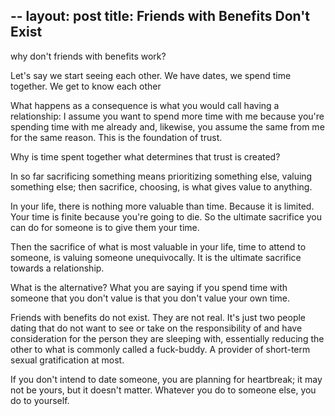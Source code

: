 --
layout: post
title: Friends with Benefits Don't Exist
--


why don't friends with benefits work?

Let's say we start seeing each other. We have dates, we spend time together. We get to know each other
<!--# by being vulnerable with each other because we share intimacy.
# Which needs not necessarily be only in the form of sex.-->

What happens as a consequence is what you would call having a relationship: I assume you want to spend more time with me because you're spending time with me already and, likewise, you assume the same from me for the same reason. This is the foundation of trust.

Why is time spent together what determines that trust is created?

In so far sacrificing something means prioritizing something else, valuing something else; then sacrifice, choosing, is what gives value to anything.

In your life, there is nothing more valuable than time. Because it is limited. Your time is finite because you're going to die. So the ultimate sacrifice you can do for someone is to give them your time.

Then the sacrifice of what is most valuable in your life, time to attend to someone, is valuing someone unequivocally. It is the ultimate sacrifice towards a relationship.

<!-- (and giving time is paying attention)-->

What is the alternative? What you are saying if you spend time with someone that you don't value is that you don't value your own time.

<!-- Now let's say one of the two breaks this trust. You actually weren't valuing me, you were only in for the ride while it was good. But it inevitably becomes rough at some point, as all relationships do,  you don't want to take on the responsibility of maintaining the relationship, and you consider time spent together —past, present and future—, lost. So break it off.

you either like someone as a whole or you don't

you think that just because you warn someone that you don't want to be with them it's okay to use them

you think that saying stuff is enough to shrug responsibility -->



Friends with benefits do not exist. They are not real. It's just two people dating that do not want to see or take on the responsibility of and have consideration for the person they are sleeping with, essentially reducing the other to what is commonly called a fuck-buddy. A provider of short-term sexual gratification at most.

If you don't intend to date someone, you are planning for heartbreak; it may not be yours, but it doesn't matter. Whatever you do to someone else, you do to yourself.

